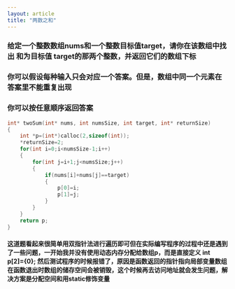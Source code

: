 ```yaml
---
layout: article
title: "两数之和"
---
```


### 给定一个整数数组nums和一个整数目标值target，请你在该数组中找出 和为目标值  target的那两个整数，并返回它们的数组下标

### 你可以假设每种输入只会对应一个答案。但是，数组中同一个元素在答案里不能重复出现

### 你可以按任意顺序返回答案

```c
int* twoSum(int* nums, int numsSize, int target, int* returnSize)
{
    int *p=(int*)calloc(2,sizeof(int));
    *returnSize=2;
    for(int i=0;i<numsSize-1;i++)
    {
        for(int j=i+1;j<numsSize;j++)
        {
            if(nums[i]+nums[j]==target)
            {
                p[0]=i;
                p[1]=j;
            }
        }
    }
    return p;
}
```

#### 这道题看起来很简单用双指针法进行遍历即可但在实际编写程序的过程中还是遇到了一些问题，一开始我并没有使用动态内存分配给数组p，而是直接定义 int p[2]={0}; 然后测试程序的时候报错了，原因是函数返回的指针指向局部变量数组在函数退出时数组的储存空间会被销毁，这个时候再去访问地址就会发生问题，解决方案是分配空间和用static修饰变量
